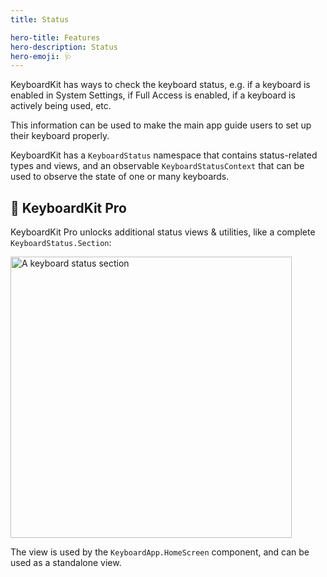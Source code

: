 ```yaml
---
title: Status

hero-title: Features
hero-description: Status
hero-emoji: 🩺
---
```


KeyboardKit has ways to check the keyboard status, e.g. if a keyboard is enabled in System Settings, if Full Access is enabled, if a keyboard is actively being used, etc.

This information can be used to make the main app guide users to set up their keyboard properly. 

KeyboardKit has a ``KeyboardStatus`` namespace that contains status-related types and views, and an observable ``KeyboardStatusContext`` that can be used to observe the state of one or many keyboards.


## 👑 KeyboardKit Pro

KeyboardKit Pro unlocks additional status views & utilities, like a complete ``KeyboardStatus.Section``:

<img width="450" alt="A keyboard status section" src="{{page.assets}}keyboardstatussection.jpg" />

The view is used by the ``KeyboardApp.HomeScreen`` component, and can be used as a standalone view.


[Pro]: /pro
